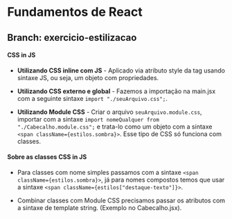 # Fundamentos de React

## Branch: exercicio-estilizacao

#### CSS in JS

- **Utilizando CSS inline com JS** - Aplicado via atributo style da tag usando sintaxe JS, ou seja, um objeto com propriedades.

- **Utilizando CSS externo e global** - Fazemos a importação na main.jsx com a seguinte sintaxe `import "./seuArquivo.css";`.

- **Utilizando Module CSS** - Criar o arquivo `seuArquivo.module.css`, importar com a sintaxe `import nomeQualquer from "./Cabecalho.module.css";` e trata-lo como um objeto com a sintaxe `<span className={estilos.sombra}>`. Esse tipo de CSS só funciona com classes.

#### Sobre as classes CSS in JS

- Para classes com nome simples passamos com a sintaxe `<span className={estilos.sombra}>`, já para nomes compostos temos que usar a sintaxe `<span className={estilos["destaque-texto"]}>`.

- Combinar classes com Module CSS precisamos passar os atributos com a sintaxe de template string. (Exemplo no Cabecalho.jsx).
